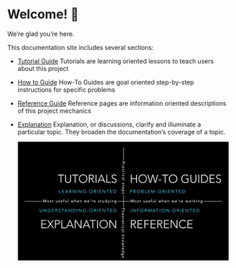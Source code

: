 
# Welcome! 👋

We’re glad you’re here.

This documentation site includes several sections:

- [Tutorial Guide](tutorials/overview.md)
  Tutorials are learning oriented lessons to teach users about this project
  
- [How to Guide](how-to/overview.md)
  How-To Guides are goal oriented step-by-step instructions for specific problems
  
- [Reference Guide](reference/overview.md)
  Reference pages are information oriented descriptions of this project mechanics

- [Explanation](explanation/overview.md)
  Explanation, or discussions, clarify and illuminate a particular topic. They broaden the documentation’s coverage of a topic.
  
  ![DIVIO system for documentation](images/overview.png)
